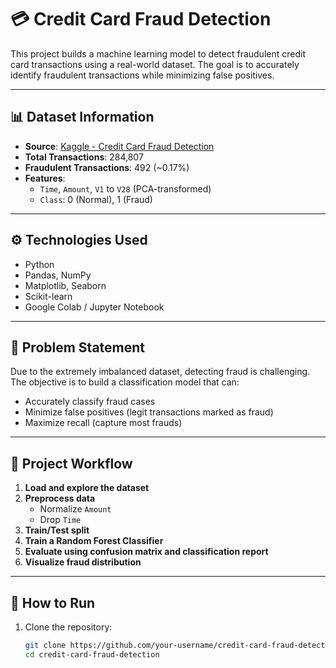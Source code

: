 # 💳 Credit Card Fraud Detection

This project builds a machine learning model to detect fraudulent credit card transactions using a real-world dataset. The goal is to accurately identify fraudulent transactions while minimizing false positives.

---

## 📊 Dataset Information

- **Source**: [Kaggle - Credit Card Fraud Detection](https://www.kaggle.com/mlg-ulb/creditcardfraud)
- **Total Transactions**: 284,807
- **Fraudulent Transactions**: 492 (~0.17%)
- **Features**:
  - `Time`, `Amount`, `V1` to `V28` (PCA-transformed)
  - `Class`: 0 (Normal), 1 (Fraud)

---

## ⚙️ Technologies Used

- Python
- Pandas, NumPy
- Matplotlib, Seaborn
- Scikit-learn
- Google Colab / Jupyter Notebook

---

## 📌 Problem Statement

Due to the extremely imbalanced dataset, detecting fraud is challenging. The objective is to build a classification model that can:
- Accurately classify fraud cases
- Minimize false positives (legit transactions marked as fraud)
- Maximize recall (capture most frauds)

---

## 🧪 Project Workflow

1. **Load and explore the dataset**
2. **Preprocess data**
   - Normalize `Amount`
   - Drop `Time`
3. **Train/Test split**
4. **Train a Random Forest Classifier**
5. **Evaluate using confusion matrix and classification report**
6. **Visualize fraud distribution**

---

## 🚀 How to Run

1. Clone the repository:
   ```bash
   git clone https://github.com/your-username/credit-card-fraud-detection.git
   cd credit-card-fraud-detection
